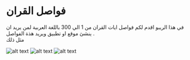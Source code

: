 # فواصل القران  
في هذا الريبو اقدم لكم فواصل ايات القران من 1 الي 300 باللغة العربية لمن يريد ان ينشئ موقع او تطبيق ويريد هذة الفواصل   .                      
مثل ذلك 

  ![alt text](https://hassanaliabdelhamed.github.io/Ayat_Nunmbers/a_1.png)      ![alt text](https://hassanaliabdelhamed.github.io/Ayat_Nunmbers/a_2.png)    ![alt text](https://hassanaliabdelhamed.github.io/Ayat_Nunmbers/a_3.png)
